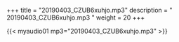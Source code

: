 +++
title = "20190403_CZUB6xuhjo.mp3"
description = " 20190403_CZUB6xuhjo.mp3 "
weight = 20
+++

{{< myaudio01 mp3="20190403_CZUB6xuhjo.mp3" >}}

